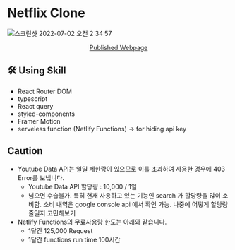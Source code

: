 # Netflix Clone 
 
![스크린샷 2022-07-02 오전 2 34 57](https://user-images.githubusercontent.com/74564995/176943760-30a5814e-fd58-4ce7-bed0-2c5536fc69e3.png)

<p align='center'>
    <a href="https://react-neeetflix-clone.netlify.app/">Published Webpage</a>
</p>


## 🛠 Using Skill
- React Router DOM
- typescript
- React query
- styled-components
- Framer Motion
- serveless function (Netlify Functions) -> for hiding api key

## Caution
- Youtube Data API는 일일 제한량이 있으므로 이를 초과하여 사용한 경우에 403 Error를 보냅니다. 
  - Youtube Data API 할당량 : 10,000 / 1일
  - 넘으면 수습불가. 특히 현재 사용하고 있는 기능인 search 가 할당량을 많이 소비함. 소비 내역은 google console api 에서 확인 가능. 나중에 어떻게 할당량 줄일지 고민해보기
- Netlify Functions의 무료사용량 한도는 아래와 같습니다.
  - 1달간 125,000 Request
  - 1달간 functions run time 100시간
